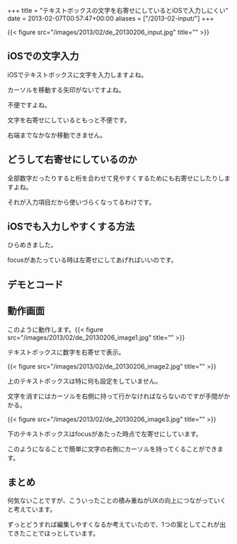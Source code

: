 +++
title = "テキストボックスの文字を右寄せにしているとiOSで入力しにくい"
date = 2013-02-07T00:57:47+00:00
aliases = ["/2013-02-input/"]
+++

{{< figure src="/images/2013/02/de_20130206_input.jpg" title="" >}}

## iOSでの文字入力

iOSでテキストボックスに文字を入力しますよね。

カーソルを移動する矢印がないですよね。

不便ですよね。

文字を右寄せにしているともっと不便です。

右端までなかなか移動できません。

## どうして右寄せにしているのか

全部数字だったりすると桁を合わせて見やすくするためにも右寄せにしたりしますよね。

それが入力項目だから使いづらくなってるわけです。

## iOSでも入力しやすくする方法

ひらめきました。

focusがあたっている時は左寄せにしてあげればいいのです。

## デモとコード

## 動作画面

このように動作します。{{< figure src="/images/2013/02/de_20130206_image1.jpg" title="" >}}

テキストボックスに数字を右寄せで表示。

{{< figure src="/images/2013/02/de_20130206_image2.jpg" title="" >}}

上のテキストボックスは特に何も設定をしていません。

文字を消すにはカーソルを右側に持って行かなければならないのですが手間がかかる。

{{< figure src="/images/2013/02/de_20130206_image3.jpg" title="" >}}

下のテキストボックスはfocusがあたった時点で左寄せにしています。

このようになることで簡単に文字の右側にカーソルを持ってくることができます。

## まとめ

何気ないことですが、こういったことの積み重ねがUXの向上につながっていくと考えています。

ずっとどうすれば編集しやすくなるか考えていたので、1つの案としてこれが出てきたことでほっとしています。
